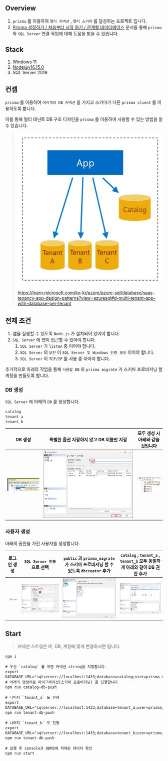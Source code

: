 ## Overview

1. `prisma` 를 이용하여 `멀티 커넥션` , `멀티 스키마` 를 달성하는 프로젝트 입니다.
1. [Prisma 설정하기 / 처음부터 시작 하기 / 관계형 데이터베이스](https://www.prisma.io/docs/getting-started/setup-prisma/start-from-scratch/relational-databases-typescript-sqlserver) 문서를 통해 `prisma` 와 `SQL Server` 연결 작업에 대해 도움을 받을 수 있습니다.

## Stack

1. Windows 11
1. Node@v16.15.0
1. SQL Server 2019

## 컨셉

`prisma` 를 이용하여 `여러개의 DB 커넥션` 을 가지고 스키마가 다른 `prisma client` 를 이용하도록 합니다.

이를 통해 멀티 테넌트 DB 구조 디자인을 `prisma` 를 이용하여 사용할 수 있는 방법을 알 수 있습니다.

> ![](./assets/1.png)
>
> https://learn.microsoft.com/ko-kr/azure/azure-sql/database/saas-tenancy-app-design-patterns?view=azuresql#d-multi-tenant-app-with-database-per-tenant

## 전제 조건

1. 앱을 실행할 수 있도록 `Node.js` 가 설치되어 있어야 합니다.
1. `SQL Server` 에 앱이 접근할 수 있어야 합니다.
   1. `SQL Server` 가 `listen` 중 이어야 합니다.
   1. `SQL Server` 의 `보안` 이 `SQL Server 및 Windows 인증 모드` 이어야 합니다.
   1. `SQL Server` 이 `TCP/IP` 를 사용 중 이어야 합니다.

추가적으로 아래의 작업을 통해 `사용할 DB` 와 `prisma migrate` 가 스키마 프로비저닝 할 계정을 만들도록 합니다.

### DB 생성

`SQL Server` 에 아래의 `DB` 를 생성합니다.

```
catalog
tenant_a
tenant_b
```

| DB 생성             | 특별한 옵션 지정하지 않고 DB 이름만 지정 | 모두 생성 시 아래와 같을 것입니다 |
| ------------------- | ---------------------------------------- | --------------------------------- |
| ![](./assets/2.png) | ![](./assets/3.png)                      | ![](./assets/4.png)               |

### 사용자 생성

아래의 권한을 가진 사용자를 생성합니다.

| 로그인 생성         | `SQL Server 인증` 으로 선택 | `public` 과 `prisma_migrate` 가 스키마 프로비저닝 할 수 있도록 `dbcreator` 추가 | `catalog` , `tenant_a` , `tenant_b` 모두 동일하게 아래와 같이 DB 권한 추가 |
| ------------------- | --------------------------- | ------------------------------------------------------------------------------- | -------------------------------------------------------------------------- |
| ![](./assets/5.png) | ![](./assets/6.png)         | ![](./assets/7.png)                                                             | ![](./assets/8.png)                                                        |

## Start

> 커넥션 스트링은 IP, DB, 계정에 맞게 변경하시면 됩니다.

```shell
npm i

# 우선 `catalog` 를 위한 커넥션 string을 지정합니다.
export DATABASE_URL="sqlserver://localhost:1433;database=catalog;user=prisma_migrate;password=1234;encrypt=DANGER_PLAINTEXT"
# 아래의 명령어로 마이그레이션(스키마 프로비저닝) 을 진행합니다
npm run catalog-db-push

# 나머지 `tenant_a` 도 진행
export DATABASE_URL="sqlserver://localhost:1433;database=tenant_a;user=prisma_migrate;password=1234;encrypt=DANGER_PLAINTEXT"
npm run tenant-db-push

# 나머지 `tenant_b` 도 진행
export DATABASE_URL="sqlserver://localhost:1433;database=tenant_b;user=prisma_migrate;password=1234;encrypt=DANGER_PLAINTEXT"
npm run tenant-db-push

# 실행 후 console과 DBMS에 적재된 데이터 확인
npm run start
```
